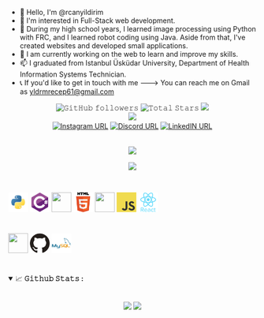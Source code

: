- 👋 Hello, I'm @rcanyildirim
- 👀 I'm interested in Full-Stack web development.
- 🧰 During my high school years, I learned image processing using Python with FRC, and I learned robot coding using Java. Aside from that, I've created websites and developed small applications.
- 🌱 I am currently working on the web to learn and improve my skills.
- 📫 I graduated from Istanbul Üsküdar University, Department of Health Information Systems Technician.
- 📞 If you'd like to get in touch with me ---> You can reach me on Gmail as yldrmrecep61@gmail.com

<div align="center">
  <img alt="𝙶𝚒𝚝𝙷𝚞𝚋 𝚏𝚘𝚕𝚕𝚘𝚠𝚎𝚛𝚜" src="https://img.shields.io/github/followers/rcanyildirim?label=Followers&style=social">
  <img src="https://img.shields.io/github/stars/rcanyildirim?label=Stars" alt="𝚃𝚘𝚝𝚊𝚕 𝚂𝚝𝚊𝚛𝚜">
  <a href="https://github.com/sponsors/rcanyildirim" target="_blank" rel="noopener noreferrer"><img src="https://img.shields.io/static/v1?label=Sponsor&message=%E2%9D%A4&logo=GitHub&color=%23fe8e86"/></a>
</div>
<div align="center">
  <img src="https://visitcount.itsvg.in/api?id=rcanyildirim&label=Profile%20Views&color=1&icon=5&pretty=true" />
  
</div>
<div align="center">
  <a href="https://www.instagram.com/" target="_blank" rel="noopener noreferrer"> <img alt="Instagram URL" src="https://img.shields.io/badge/Instagram-%23E4405F.svg?logo=Instagram&logoColor=white&color=blue"></a> 
  <a href="https://discord.gg/" target="_blank" rel="noopener noreferrer"> <img alt="Discord URL" src="https://img.shields.io/badge/Discord-%25237289DA.svg?logo=discord&logoColor=white&color=blue"></a> 
  <a href="https://www.linkedin.com/in/" target="_blank" rel="noopener noreferrer"> <img alt="LinkedIN URL" src="https://img.shields.io/badge/LinkedIn-%230077B5.svg?logo=linkedin&logoColor=white"></a> 

</div>
</div>


<br/>

<p align="center">
 <img align="center" src="https://github-profile-trophy.vercel.app/?username=rcanyildirim&column=7&margin-h=15&no-frame=true&theme=juicyfresh"/>
</p>
<p align="center">
  <img align="center" src="https://github-readme-streak-stats.herokuapp.com/?user=rcanyildirim&theme=dark&hide_border=true"/>
</p>

<br/>

<code><img height="40" width="40" src="https://raw.githubusercontent.com/github/explore/80688e429a7d4ef2fca1e82350fe8e3517d3494d/topics/python/python.png"></code>
<code><img height="40" width="40" src="https://raw.githubusercontent.com/devicons/devicon/master/icons/csharp/csharp-original.svg"></code>
<code><img height="40" width="40" src="https://cdn.iconscout.com/icon/free/png-512/c-programming-569564.png"></code>
<code><img height="40" width="40" src="https://raw.githubusercontent.com/github/explore/80688e429a7d4ef2fca1e82350fe8e3517d3494d/topics/html/html.png"></code>
<code><img height="40" width="40" src="https://cdn.iconscout.com/icon/free/png-256/css-131-722685.png"></code>
<code><img height="40" width="40" src="https://raw.githubusercontent.com/github/explore/80688e429a7d4ef2fca1e82350fe8e3517d3494d/topics/javascript/javascript.png"></code>
<code><img height="40" width="40" src="https://raw.githubusercontent.com/devicons/devicon/master/icons/react/react-original-wordmark.svg"></code>

#

<code><img height="40" width="40" src="https://upload.wikimedia.org/wikipedia/commons/thumb/3/3f/Git_icon.svg/1024px-Git_icon.svg.png"></code>
<code><img height="40" width="40" src="https://raw.githubusercontent.com/github/explore/80688e429a7d4ef2fca1e82350fe8e3517d3494d/topics/github-api/github-api.png"></code>
<code><img height="40" width="40" src="https://raw.githubusercontent.com/devicons/devicon/master/icons/mysql/mysql-original-wordmark.svg"></code>
<br/>

#

<details open="">
<summary>
  <g-emoji class="g-emoji" alias="chart_with_upwards_trend" fallback-src="https://github.githubassets.com/images/icons/emoji/unicode/1f4c8.png">📈</g-emoji>
  <strong>𝙶𝚒𝚝𝚑𝚞𝚋 𝚂𝚝𝚊𝚝𝚜 : </strong>
</summary>
<br/>

<p align="center">
    <img align="center" src="https://github-readme-stats.vercel.app/api?username=rcanyildirim&show_icons=true&hide_border=true&title_color=94b4a4&amp&icon_color=FFFFFF&amp&text_color=FFFFFF&amp&bg_color=000000&count_private=true&include_all_commits=true"/>
    <img align="center" src="https://github-readme-streak-stats.herokuapp.com/?user=rcanyildirim&theme=dark&hide_border=true"/>
</p>
</details>
<br/>
